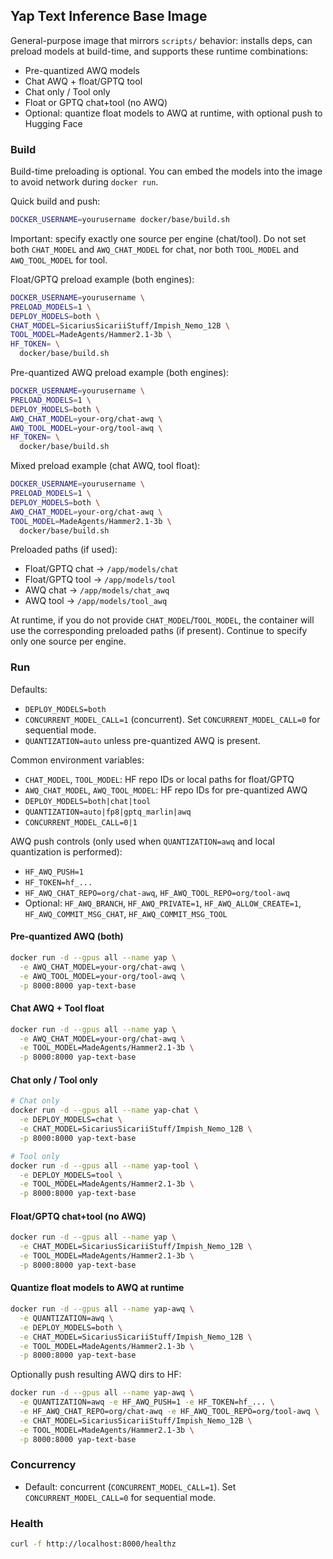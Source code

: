 ## Yap Text Inference Base Image

General-purpose image that mirrors `scripts/` behavior: installs deps, can preload models at build-time, and supports these runtime combinations:

- Pre-quantized AWQ models
- Chat AWQ + float/GPTQ tool
- Chat only / Tool only
- Float or GPTQ chat+tool (no AWQ)
- Optional: quantize float models to AWQ at runtime, with optional push to Hugging Face

### Build

Build-time preloading is optional. You can embed the models into the image to avoid network during `docker run`.

Quick build and push:

```bash
DOCKER_USERNAME=yourusername docker/base/build.sh
```

Important: specify exactly one source per engine (chat/tool). Do not set both `CHAT_MODEL` and `AWQ_CHAT_MODEL` for chat, nor both `TOOL_MODEL` and `AWQ_TOOL_MODEL` for tool.

Float/GPTQ preload example (both engines):

```bash
DOCKER_USERNAME=yourusername \
PRELOAD_MODELS=1 \
DEPLOY_MODELS=both \
CHAT_MODEL=SicariusSicariiStuff/Impish_Nemo_12B \
TOOL_MODEL=MadeAgents/Hammer2.1-3b \
HF_TOKEN= \
  docker/base/build.sh
```

Pre-quantized AWQ preload example (both engines):

```bash
DOCKER_USERNAME=yourusername \
PRELOAD_MODELS=1 \
DEPLOY_MODELS=both \
AWQ_CHAT_MODEL=your-org/chat-awq \
AWQ_TOOL_MODEL=your-org/tool-awq \
HF_TOKEN= \
  docker/base/build.sh
```

Mixed preload example (chat AWQ, tool float):

```bash
DOCKER_USERNAME=yourusername \
PRELOAD_MODELS=1 \
DEPLOY_MODELS=both \
AWQ_CHAT_MODEL=your-org/chat-awq \
TOOL_MODEL=MadeAgents/Hammer2.1-3b \
  docker/base/build.sh
```

Preloaded paths (if used):

- Float/GPTQ chat -> `/app/models/chat`
- Float/GPTQ tool -> `/app/models/tool`
- AWQ chat -> `/app/models/chat_awq`
- AWQ tool -> `/app/models/tool_awq`

At runtime, if you do not provide `CHAT_MODEL`/`TOOL_MODEL`, the container will use the corresponding preloaded paths (if present). Continue to specify only one source per engine.

### Run

Defaults:

- `DEPLOY_MODELS=both`
- `CONCURRENT_MODEL_CALL=1` (concurrent). Set `CONCURRENT_MODEL_CALL=0` for sequential mode.
- `QUANTIZATION=auto` unless pre-quantized AWQ is present.

Common environment variables:

- `CHAT_MODEL`, `TOOL_MODEL`: HF repo IDs or local paths for float/GPTQ
- `AWQ_CHAT_MODEL`, `AWQ_TOOL_MODEL`: HF repo IDs for pre-quantized AWQ
- `DEPLOY_MODELS=both|chat|tool`
- `QUANTIZATION=auto|fp8|gptq_marlin|awq`
- `CONCURRENT_MODEL_CALL=0|1`

AWQ push controls (only used when `QUANTIZATION=awq` and local quantization is performed):

- `HF_AWQ_PUSH=1`
- `HF_TOKEN=hf_...`
- `HF_AWQ_CHAT_REPO=org/chat-awq`, `HF_AWQ_TOOL_REPO=org/tool-awq`
- Optional: `HF_AWQ_BRANCH`, `HF_AWQ_PRIVATE=1`, `HF_AWQ_ALLOW_CREATE=1`, `HF_AWQ_COMMIT_MSG_CHAT`, `HF_AWQ_COMMIT_MSG_TOOL`

#### Pre-quantized AWQ (both)

```bash
docker run -d --gpus all --name yap \
  -e AWQ_CHAT_MODEL=your-org/chat-awq \
  -e AWQ_TOOL_MODEL=your-org/tool-awq \
  -p 8000:8000 yap-text-base
```

#### Chat AWQ + Tool float

```bash
docker run -d --gpus all --name yap \
  -e AWQ_CHAT_MODEL=your-org/chat-awq \
  -e TOOL_MODEL=MadeAgents/Hammer2.1-3b \
  -p 8000:8000 yap-text-base
```

#### Chat only / Tool only

```bash
# Chat only
docker run -d --gpus all --name yap-chat \
  -e DEPLOY_MODELS=chat \
  -e CHAT_MODEL=SicariusSicariiStuff/Impish_Nemo_12B \
  -p 8000:8000 yap-text-base

# Tool only
docker run -d --gpus all --name yap-tool \
  -e DEPLOY_MODELS=tool \
  -e TOOL_MODEL=MadeAgents/Hammer2.1-3b \
  -p 8000:8000 yap-text-base
```

#### Float/GPTQ chat+tool (no AWQ)

```bash
docker run -d --gpus all --name yap \
  -e CHAT_MODEL=SicariusSicariiStuff/Impish_Nemo_12B \
  -e TOOL_MODEL=MadeAgents/Hammer2.1-3b \
  -p 8000:8000 yap-text-base
```

#### Quantize float models to AWQ at runtime

```bash
docker run -d --gpus all --name yap-awq \
  -e QUANTIZATION=awq \
  -e DEPLOY_MODELS=both \
  -e CHAT_MODEL=SicariusSicariiStuff/Impish_Nemo_12B \
  -e TOOL_MODEL=MadeAgents/Hammer2.1-3b \
  -p 8000:8000 yap-text-base
```

Optionally push resulting AWQ dirs to HF:

```bash
docker run -d --gpus all --name yap-awq \
  -e QUANTIZATION=awq -e HF_AWQ_PUSH=1 -e HF_TOKEN=hf_... \
  -e HF_AWQ_CHAT_REPO=org/chat-awq -e HF_AWQ_TOOL_REPO=org/tool-awq \
  -e CHAT_MODEL=SicariusSicariiStuff/Impish_Nemo_12B \
  -e TOOL_MODEL=MadeAgents/Hammer2.1-3b \
  -p 8000:8000 yap-text-base
```

### Concurrency

- Default: concurrent (`CONCURRENT_MODEL_CALL=1`). Set `CONCURRENT_MODEL_CALL=0` for sequential mode.

### Health

```bash
curl -f http://localhost:8000/healthz
```


